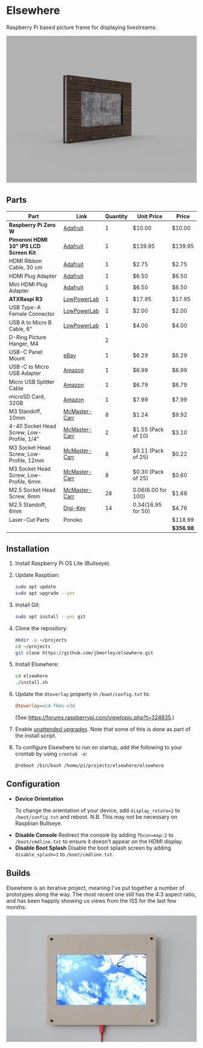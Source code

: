 # Elsewhere

Raspberry Pi based picture frame for displaying livestreams.

![Render of the current Elsewhere design](images/hero.png)

## Parts

| **Part**                                  | **Link**                                                     | Quantity | **Unit Price**            | **Price**   |
| ----------------------------------------- | ------------------------------------------------------------ | -------- | ------------------------- | ----------- |
| **Raspberry Pi Zero W**                   | [Adafruit](https://www.adafruit.com/product/3400)            | 1        | $10.00                    | $10.00      |
| **Pimoroni HDMI 10" IPS LCD Screen Kit**  | [Adafruit](https://www.adafruit.com/product/4337)            | 1        | $139.95                   | $139.95     |
| HDMI Ribbon Cable, 30 cm                  | [Adafruit](https://www.adafruit.com/product/3562)            | 1        | $2.75                     | $2.75       |
| HDMI Plug Adapter                         | [Adafruit](https://www.adafruit.com/product/3548)            | 1        | $6.50                     | $6.50       |
| Mini HDMI Plug Adapter                    | [Adafruit](https://www.adafruit.com/product/3552)            | 1        | $6.50                     | $6.50       |
| **ATXRaspi R3**                           | [LowPowerLab](https://lowpowerlab.com/shop/product/91)       | 1        | $17.95                    | $17.95      |
| USB Type-A Female Connector               | [LowPowerLab](https://lowpowerlab.com/shop/product/91)       | 1        | $2.00                     | $2.00       |
| USB A to Micro B Cable, 6"                | [LowPowerLab](https://lowpowerlab.com/shop/product/91)       | 1        | $4.00                     | $4.00       |
| D-Ring Picture Hanger, M4                 |                                                              | 2        |                           |             |
| USB-C Panel Mount                         | [eBay](https://www.ebay.com/itm/143134180140)                | 1        | $6.29                     | $6.29       |
| USB-C to Micro USB Adapter                | [Amazon](https://www.amazon.com/gp/product/B07GH5KJH2/)      | 1        | $6.99                     | $6.99       |
| Micro USB Splitter Cable                  | [Amazon](https://www.amazon.com/gp/product/B017OPOG58/)      | 1        | $6.79                     | $6.79       |
| microSD Card, 32GB                        | [Amazon](https://www.amazon.com/SAMSUNG-Select-microSDXC-Adapter-MB-ME128HA/dp/B06XWN9Q99) | 1        | $7.99                     | $7.99       |
| M3 Standoff, 10mm                         | [McMaster-Carr](https://www.mcmaster.com/94868A166/)         | 8        | $1.24                     | $9.92       |
| 4-40 Socket Head Screw, Low-Profile, 1/4" | [McMaster-Carr](https://www.mcmaster.com/93615A110/)         | 2        | $1.55 (Pack of 10)        | $3.10       |
| M3 Socket Head Screw, Low-Profile, 12mm   | [McMaster-Carr](https://www.mcmaster.com/92855A313/)         | 8        | $0.11 (Pack of 25)        | $0.22       |
| M3 Socket Head Screw, Low-Profile, 6mm    | [McMaster-Carr](https://www.mcmaster.com/92855A307/)         | 8        | $0.30 (Pack of 25)        | $0.60       |
| M2.5 Socket Head Screw, 6mm               | [McMaster-Carr](https://www.mcmaster.com/91292A010/)         | 28       | $0.06 ($6.00 for 100) | $1.68       |
| M2.5 Standoff, 6mm                        | [Digi-Key](https://www.digikey.com/en/products/detail/970060154/732-12827-ND/9488531) | 14       | $0.34 ($16.95 for 50) | $4.76       |
| Laser-Cut Parts | Ponoko |  |  | $118.99 |
|                                           |                                                              |          |                           | **$356.98** |

## Installation

1. Install Raspberry Pi OS Lite (Bullseye).

2. Update Raspbian:

   ```bash
   sudo apt update
   sudo apt upgrade --yes
   ```

3. Install Git:

   ```bash
   sudo apt install --yes git
   ```

4. Clone the repository:

   ```bash
   mkdir -p ~/projects
   cd ~/projects
   git clone https://github.com/jbmorley/elsewhere.git
   ```
   
5. Install Elsewhere:

   ```bash
   cd elsewhere
   ./install.sh
   ```
   
5. Update the `dtoverlay` property in `/boot/config.txt` to:

   ```ini
   dtoverlay=vc4-fkms-v3d
   ```
   
   (See https://forums.raspberrypi.com/viewtopic.php?t=324835.)
   
7. Enable [unattended upgrades](https://wiki.debian.org/UnattendedUpgrades). Note that some of this is done as part of the install script.

8. To configure Elsewhere to run on startup, add the following to your crontab by using `crontab -e`:

   ```
   @reboot /bin/bash /home/pi/projects/elsewhere/elsewhere
   ```

## Configuration

- **Device Orientation**

  To change the orientation of your device, add `display_rotate=2` to `/boot/config.txt` and reboot. 
  N.B. This may not be necessary on Raspbian Bullseye.

* **Disable Console**
  Redirect the console by adding `fbcon=map:2` to `/boot/cmdline.txt` to ensure it doesn't appear on the HDMI display.
* **Disable Boot Splash**
  Disable the boot splash screen by adding `disable_splash=1` to `/boot/cmdline.txt`.

## Builds

Elsewhere is an iterative project, meaning I've put together a number of prototypes along the way. The most recent one still has the 4:3 aspect ratio, and has been happily showing us views from the ISS for the last few months.

![Elsewhere showing a livestream of Earth from the ISS](images/iss.jpg)
